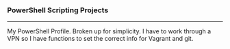 ### PowerShell Scripting Projects

---

My PowerShell Profile. Broken up for simplicity.  I have to work through a VPN so I have functions to set the correct info for Vagrant and git.

